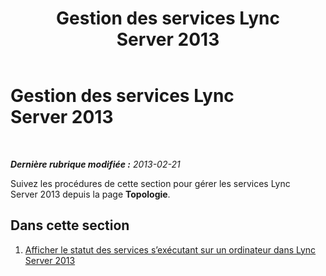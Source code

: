 ﻿---
title: Gestion des services Lync Server 2013
TOCTitle: Gestion des services Lync Server 2013
ms:assetid: 1ece22f1-2fd4-40e4-9847-ba9601c617cb
ms:mtpsurl: https://technet.microsoft.com/fr-fr/library/JJ687987(v=OCS.15)
ms:contentKeyID: 49891257
ms.date: 05/20/2016
mtps_version: v=OCS.15
ms.translationtype: HT
---

# Gestion des services Lync Server 2013

 

_**Dernière rubrique modifiée :** 2013-02-21_

Suivez les procédures de cette section pour gérer les services Lync Server 2013 depuis la page **Topologie**.

## Dans cette section

1.  [Afficher le statut des services s’exécutant sur un ordinateur dans Lync Server 2013](lync-server-2013-view-the-status-of-services-running-on-a-computer.md)

